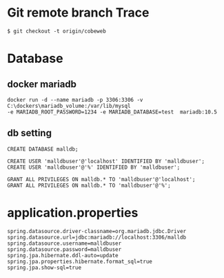 # Git remote branch Trace
```
$ git checkout -t origin/cobeweb
```

# Database

## docker mariadb

```docker
docker run -d --name mariadb -p 3306:3306 -v C:\dockers\mariadb_volume:/var/lib/mysql
-e MARIADB_ROOT_PASSWORD=1234 -e MARIADB_DATABASE=test  mariadb:10.5
```

## db setting

```
CREATE DATABASE malldb;

CREATE USER 'malldbuser'@'localhost' IDENTIFIED BY 'malldbuser';
CREATE USER 'malldbuser'@'%' IDENTIFIED BY 'malldbuser';

GRANT ALL PRIVILEGES ON malldb.* TO 'malldbuser'@'localhost';
GRANT ALL PRIVILEGES ON malldb.* TO 'malldbuser'@'%';
```

# application.properties

```
spring.datasource.driver-classname=org.mariadb.jdbc.Driver
spring.datasource.url=jdbc:mariadb://localhost:3306/malldb
spring.datasource.username=malldbuser
spring.datasource.password=malldbuser
spring.jpa.hibernate.ddl-auto=update
spring.jpa.properties.hibernate.format_sql=true
spring.jpa.show-sql=true
```

